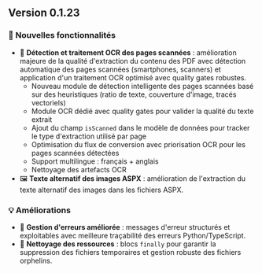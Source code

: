 ## Version 0.1.23

### 🚀 Nouvelles fonctionnalités

- 📄 **Détection et traitement OCR des pages scannées** : amélioration majeure de la qualité d'extraction du contenu des PDF avec détection automatique des pages scannées (smartphones, scanners) et application d'un traitement OCR optimisé avec quality gates robustes.
  - Nouveau module de détection intelligente des pages scannées basé sur des heuristiques (ratio de texte, couverture d'image, tracés vectoriels)
  - Module OCR dédié avec quality gates pour valider la qualité du texte extrait
  - Ajout du champ `isScanned` dans le modèle de données pour tracker le type d'extraction utilisé par page
  - Optimisation du flux de conversion avec priorisation OCR pour les pages scannées détectées
  - Support multilingue : français + anglais
  - Nettoyage des artefacts OCR
- 🖼️ **Texte alternatif des images ASPX** : amélioration de l'extraction du texte alternatif des images dans les fichiers ASPX.

### 💡 Améliorations

- 🔧 **Gestion d'erreurs améliorée** : messages d'erreur structurés et exploitables avec meilleure traçabilité des erreurs Python/TypeScript.
- 🧹 **Nettoyage des ressources** : blocs `finally` pour garantir la suppression des fichiers temporaires et gestion robuste des fichiers orphelins.
